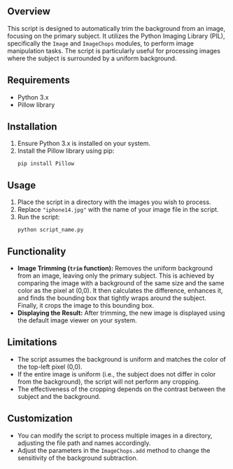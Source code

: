 ## Overview
This script is designed to automatically trim the background from an image, focusing on the primary subject. It utilizes the Python Imaging Library (PIL), specifically the `Image` and `ImageChops` modules, to perform image manipulation tasks. The script is particularly useful for processing images where the subject is surrounded by a uniform background.

## Requirements
- Python 3.x
- Pillow library

## Installation
1. Ensure Python 3.x is installed on your system.
2. Install the Pillow library using pip:
   ```
   pip install Pillow
   ```

## Usage
1. Place the script in a directory with the images you wish to process.
2. Replace `"iphone14.jpg"` with the name of your image file in the script.
3. Run the script:
   ```
   python script_name.py
   ```

## Functionality
- **Image Trimming (`trim` function):** Removes the uniform background from an image, leaving only the primary subject. This is achieved by comparing the image with a background of the same size and the same color as the pixel at (0,0). It then calculates the difference, enhances it, and finds the bounding box that tightly wraps around the subject. Finally, it crops the image to this bounding box.
- **Displaying the Result:** After trimming, the new image is displayed using the default image viewer on your system.

## Limitations
- The script assumes the background is uniform and matches the color of the top-left pixel (0,0).
- If the entire image is uniform (i.e., the subject does not differ in color from the background), the script will not perform any cropping.
- The effectiveness of the cropping depends on the contrast between the subject and the background.

## Customization
- You can modify the script to process multiple images in a directory, adjusting the file path and names accordingly.
- Adjust the parameters in the `ImageChops.add` method to change the sensitivity of the background subtraction.